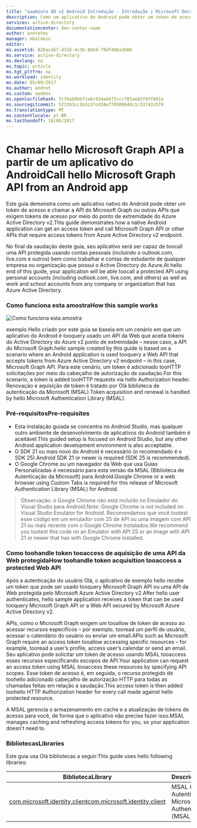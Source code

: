 ```yaml
---
title: "aaaAzure AD v2 Android Introdução - Introdução | Microsoft Docs"
description: Como um aplicativo do Android pode obter um token de acesso e chamar a API do Microsoft Graph ou APIs que exigem tokens de acesso por meio do ponto de extremidade do Azure Active Directory v2
services: active-directory
documentationcenter: dev-center-name
author: andretms
manager: mbaldwin
editor: 
ms.assetid: 820acdb7-d316-4c3b-8de9-79df48ba3b06
ms.service: active-directory
ms.devlang: na
ms.topic: article
ms.tgt_pltfrm: na
ms.workload: identity
ms.date: 05/09/2017
ms.author: andret
ms.custom: aaddev
ms.openlocfilehash: 7c76ab8bbf1a6c934ab672cccf85ae82f03f601a
ms.sourcegitcommit: 523283cc1b3c37c428e77850964dc1c33742c5f0
ms.translationtype: MT
ms.contentlocale: pt-BR
ms.lasthandoff: 10/06/2017
---
```

# <a name="call-hello-microsoft-graph-api-from-an-android-app"></a><span data-ttu-id="65c7e-103">Chamar hello Microsoft Graph API a partir de um aplicativo do Android</span><span class="sxs-lookup"><span data-stu-id="65c7e-103">Call hello Microsoft Graph API from an Android app</span></span>

<span data-ttu-id="65c7e-104">Este guia demonstra como um aplicativo nativo do Android pode obter um token de acesso e chamar a API do Microsoft Graph ou outras APIs que exigem tokens de acesso por meio do ponto de extremidade do Azure Active Directory v2.</span><span class="sxs-lookup"><span data-stu-id="65c7e-104">This guide demonstrates how a native Android application can get an access token and call Microsoft Graph API or other APIs that require access tokens from Azure Active Directory v2 endpoint.</span></span>

<span data-ttu-id="65c7e-105">No final da saudação deste guia, seu aplicativo será ser capaz de toocall uma API protegida usando contas pessoais (incluindo o outlook.com, live.com e outros) bem como trabalhar e contas de estudante de qualquer empresa ou organização que possui o Active Directory do Azure.</span><span class="sxs-lookup"><span data-stu-id="65c7e-105">At hello end of this guide, your application will be able toocall a protected API using personal accounts (including outlook.com, live.com, and others) as well as work and school accounts from any company or organization that has Azure Active Directory.</span></span>  

### <a name="how-this-sample-works"></a><span data-ttu-id="65c7e-106">Como funciona esta amostra</span><span class="sxs-lookup"><span data-stu-id="65c7e-106">How this sample works</span></span>
![Como funciona esta amostra](media/active-directory-mobileanddesktopapp-android-intro/android-intro.png)

<span data-ttu-id="65c7e-108">exemplo Hello criado por este guia se baseia em um cenário em que um aplicativo do Android é tooquery usado um API da Web que aceita tokens do Active Directory do Azure v2 ponto de extremidade – nesse caso, a API do Microsoft Graph.</span><span class="sxs-lookup"><span data-stu-id="65c7e-108">hello sample created by this guide is based on a scenario where an Android application is used tooquery a Web API that accepts tokens from Azure Active Directory v2 endpoint – in this case, Microsoft Graph API.</span></span> <span data-ttu-id="65c7e-109">Para este cenário, um token é adicionado tooHTTP solicitações por meio do cabeçalho de autorização de saudação.</span><span class="sxs-lookup"><span data-stu-id="65c7e-109">For this scenario, a token is added tooHTTP requests via hello Authorization header.</span></span> <span data-ttu-id="65c7e-110">Renovação e aquisição de token é tratado por Olá biblioteca de autenticação da Microsoft (MSAL).</span><span class="sxs-lookup"><span data-stu-id="65c7e-110">Token acquisition and renewal is handled by hello Microsoft Authentication Library (MSAL).</span></span>

### <a name="pre-requisites"></a><span data-ttu-id="65c7e-111">Pré-requisitos</span><span class="sxs-lookup"><span data-stu-id="65c7e-111">Pre-requisites</span></span>
* <span data-ttu-id="65c7e-112">Esta instalação guiada se concentra no Android Studio, mas qualquer outro ambiente de desenvolvimento de aplicativos do Android também é aceitável.</span><span class="sxs-lookup"><span data-stu-id="65c7e-112">This guided setup is focused on Android Studio, but any other Android application development environment is also acceptable.</span></span> 
* <span data-ttu-id="65c7e-113">O SDK 21 ou mais novo do Android é necessário (o recomendado é o SDK 25).</span><span class="sxs-lookup"><span data-stu-id="65c7e-113">Android SDK 21 or newer is required (SDK 25 is recommended).</span></span>
* <span data-ttu-id="65c7e-114">O Google Chrome ou um navegador da Web que usa Guias Personalizadas é necessário para esta versão da MSAL (Biblioteca de Autenticação da Microsoft) para Android.</span><span class="sxs-lookup"><span data-stu-id="65c7e-114">Google Chrome or a web browser using Custom Tabs is required for this release of Microsoft Authentication Library (MSAL) for Android.</span></span>

> <span data-ttu-id="65c7e-115">Observação: o Google Chrome não está incluído no Emulador do Visual Studio para Android.</span><span class="sxs-lookup"><span data-stu-id="65c7e-115">Note: Google Chrome is not included on Visual Studio Emulator for Android.</span></span> <span data-ttu-id="65c7e-116">Recomendamos que você tootest esse código em um emulador com 25 de API ou uma imagem com API 21 ou mais recente com o Google Chrome instalados.</span><span class="sxs-lookup"><span data-stu-id="65c7e-116">We recommend you tootest this code on an Emulator with API 25 or an image with API 21 or newer that has with Google Chrome installed.</span></span>


### <a name="how-toohandle-token-acquisition-tooaccess-a-protected-web-api"></a><span data-ttu-id="65c7e-117">Como toohandle token tooaccess de aquisição de uma API da Web protegida</span><span class="sxs-lookup"><span data-stu-id="65c7e-117">How toohandle token acquisition tooaccess a protected Web API</span></span>

<span data-ttu-id="65c7e-118">Após a autenticação do usuário Olá, o aplicativo de exemplo hello recebe um token que pode ser usado tooquery Microsoft Graph API ou uma API da Web protegida pelo Microsoft Azure Active Directory v2.</span><span class="sxs-lookup"><span data-stu-id="65c7e-118">After hello user authenticates, hello sample application receives a token that can be used tooquery Microsoft Graph API or a Web API secured by Microsoft Azure Active Directory v2.</span></span>

<span data-ttu-id="65c7e-119">APIs, como o Microsoft Graph exigem um tooallow de token de acesso ao acessar recursos específicos – por exemplo, tooread um perfil de usuário, acessar o calendário do usuário ou enviar um email.</span><span class="sxs-lookup"><span data-stu-id="65c7e-119">APIs such as Microsoft Graph require an access token tooallow accessing specific resources – for example, tooread a user’s profile, access user’s calendar or send an email.</span></span> <span data-ttu-id="65c7e-120">Seu aplicativo pode solicitar um token de acesso usando MSAL tooaccess esses recursos especificando escopos de API.</span><span class="sxs-lookup"><span data-stu-id="65c7e-120">Your application can request an access token using MSAL tooaccess these resources by specifying API scopes.</span></span> <span data-ttu-id="65c7e-121">Esse token de acesso é, em seguida, o recurso protegido de toohello adicionado cabeçalho de autorização HTTP para todas as chamadas feitas em relação a saudação.</span><span class="sxs-lookup"><span data-stu-id="65c7e-121">This access token is then added toohello HTTP Authorization header for every call made against hello protected resource.</span></span> 

<span data-ttu-id="65c7e-122">A MSAL gerencia o armazenamento em cache e a atualização de tokens de acesso para você, de forma que o aplicativo não precise fazer isso.</span><span class="sxs-lookup"><span data-stu-id="65c7e-122">MSAL manages caching and refreshing access tokens for you, so your application doesn't need to.</span></span>

### <a name="libraries"></a><span data-ttu-id="65c7e-123">Bibliotecas</span><span class="sxs-lookup"><span data-stu-id="65c7e-123">Libraries</span></span>

<span data-ttu-id="65c7e-124">Este guia usa Olá bibliotecas a seguir:</span><span class="sxs-lookup"><span data-stu-id="65c7e-124">This guide uses hello following libraries:</span></span>

|<span data-ttu-id="65c7e-125">Biblioteca</span><span class="sxs-lookup"><span data-stu-id="65c7e-125">Library</span></span>|<span data-ttu-id="65c7e-126">Descrição</span><span class="sxs-lookup"><span data-stu-id="65c7e-126">Description</span></span>|
|---|---|
|[<span data-ttu-id="65c7e-127">com.microsoft.identity.client</span><span class="sxs-lookup"><span data-stu-id="65c7e-127">com.microsoft.identity.client</span></span>](http://javadoc.io/doc/com.microsoft.identity.client/msal)|<span data-ttu-id="65c7e-128">MSAL (Biblioteca de Autenticação da Microsoft)</span><span class="sxs-lookup"><span data-stu-id="65c7e-128">Microsoft Authentication Library (MSAL)</span></span>|
